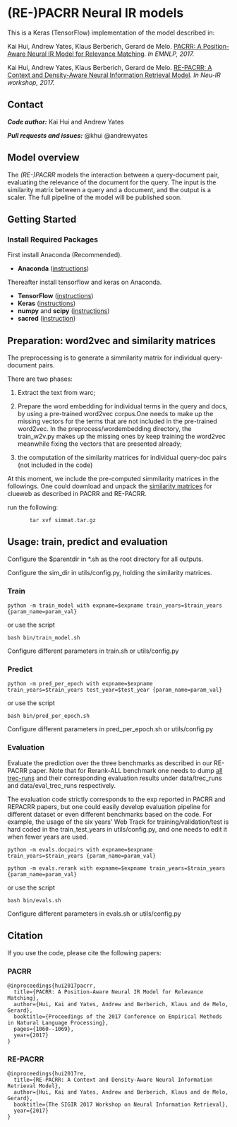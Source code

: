 # (RE-)PACRR Neural IR models 

This is a Keras (TensorFlow) implementation of the model described in:

Kai Hui, Andrew Yates, Klaus Berberich, Gerard de Melo.
[PACRR: A Position-Aware Neural IR Model for Relevance Matching](https://arxiv.org/pdf/1704.03940.pdf).
*In EMNLP, 2017.*

Kai Hui, Andrew Yates, Klaus Berberich, Gerard de Melo.
[RE-PACRR: A Context and Density-Aware Neural Information Retrieval Model](https://arxiv.org/pdf/1706.10192.pdf).
*In Neu-IR workshop, 2017.*


## Contact
***Code author:*** Kai Hui and Andrew Yates

***Pull requests and issues:*** @khui @andrewyates


## Model overview

The *(RE-)PACRR* models the interaction between a query-document pair, evaluating the
relevance of the document for the query. The input is the similarity matrix between 
a query and a document, and the output is a scaler. The full pipeline of the model will be 
published soon. 

## Getting Started

### Install Required Packages

First install Anaconda (Recommended).

* **Anaconda** ([instructions](https://www.continuum.io/downloads))

Thereafter install tensorflow and keras on Anaconda.

* **TensorFlow** ([instructions](https://www.tensorflow.org/install/))
* **Keras** ([instructions](https://keras.io/#installation))
* **numpy** and **scipy** ([instructions](https://www.scipy.org/install.html))
* **sacred** ([instruction](http://sacred.readthedocs.io/en/latest/quickstart.html#installation))


## Preparation: word2vec and similarity matrices

The preprocessing is to generate a simmilarity matrix for individual query-document pairs. 

There are two phases:

1) Extract the text from warc;

2) Prepare the word embedding for individual terms in the query and docs, by using a pre-trained word2vec corpus.One needs to make up the missing vectors for the terms that are not included in the pre-trained word2vec. In the preprocess/wordembedding directory, the train_w2v.py makes up the missing ones by keep training the word2vec meanwhile fixing the vectors that are presented already;

3) the computation of the similarity matrices for individual query-doc pairs (not included in the code)

At this moment, we include the pre-computed simmilarity matrices in the followings. One could download and unpack the [similarity matrices](https://drive.google.com/file/d/0B3FrsWe6Y5YqdEtfSjI4N0h1LXM/view?usp=sharing) 
for clueweb as described in PACRR and RE-PACRR. 

run the following:
```
       tar xvf simmat.tar.gz
```
## Usage: train, predict and evaluation

Configure the $parentdir in *.sh as the root directory for all outputs.

Configure the sim_dir in utils/config.py, holding the similarity matrices.

### Train

    python -m train_model with expname=$expname train_years=$train_years {param_name=param_val}

or use the script

    bash bin/train_model.sh

Configure different parameters in train.sh or utils/config.py

### Predict

    python -m pred_per_epoch with expname=$expname train_years=$train_years test_year=$test_year {param_name=param_val}

or use the script

    bash bin/pred_per_epoch.sh

Configure different parameters in pred_per_epoch.sh or utils/config.py


### Evaluation

Evaluate the prediction over the three benchmarks as described in our RE-PACRR paper. Note that 
for Rerank-ALL benchmark one needs to dump [all trec-runs](http://trec.nist.gov/results/) 
and their corresponding evaluation results
under data/trec_runs and data/eval_trec_runs respectively.

The evaluation code strictly corresponds to the exp reported in PACRR and REPACRR papers, but one could 
easily develop evaluation pipeline for different dataset or even different benchmarks based on the code. For example, the 
usage of the six years' Web Track for training/validation/test
is hard coded in the train_test_years in utils/config.py, and one needs
to edit it when fewer years are used.

    python -m evals.docpairs with expname=$expname train_years=$train_years {param_name=param_val}

    python -m evals.rerank with expname=$expname train_years=$train_years {param_name=param_val}

or use the script

    bash bin/evals.sh

Configure different parameters in evals.sh or utils/config.py

## Citation

If you use the code, please cite the following papers: 

### PACRR
```
@inproceedings{hui2017pacrr,
  title={PACRR: A Position-Aware Neural IR Model for Relevance Matching},
  author={Hui, Kai and Yates, Andrew and Berberich, Klaus and de Melo, Gerard},
  booktitle={Proceedings of the 2017 Conference on Empirical Methods in Natural Language Processing},
  pages={1060--1069},
  year={2017}
}
```

### RE-PACRR
```
@inproceedings{hui2017re,
  title={RE-PACRR: A Context and Density-Aware Neural Information Retrieval Model},
  author={Hui, Kai and Yates, Andrew and Berberich, Klaus and de Melo, Gerard},
  booktitle={The SIGIR 2017 Workshop on Neural Information Retrieval},
  year={2017}
}
```




